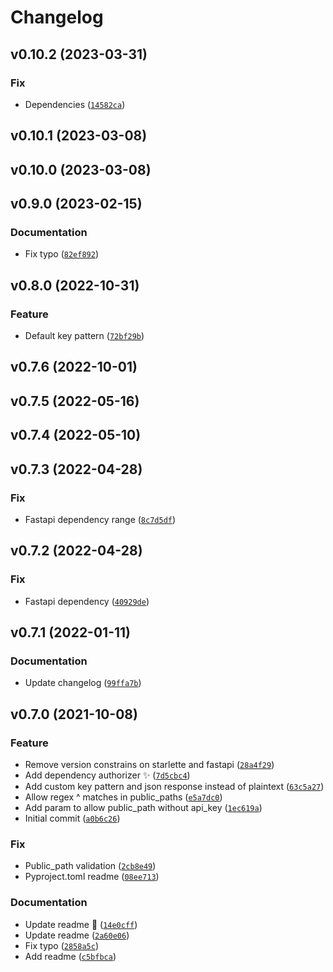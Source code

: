 # Changelog

<!--next-version-placeholder-->

## v0.10.2 (2023-03-31)
### Fix
* Dependencies ([`14582ca`](https://github.com/iwpnd/fastapi-key-auth/commit/14582ca6c3e3369d415d4f78547af1f195e3fd30))

## v0.10.1 (2023-03-08)


## v0.10.0 (2023-03-08)


## v0.9.0 (2023-02-15)
### Documentation
* Fix typo ([`82ef892`](https://github.com/iwpnd/fastapi-key-auth/commit/82ef892c373a5844915c020b861a679c8fb3a7d3))

## v0.8.0 (2022-10-31)
### Feature
* Default key pattern ([`72bf29b`](https://github.com/iwpnd/fastapi-key-auth/commit/72bf29bd93391eb81a538e8b7ea1d22782e274c4))

## v0.7.6 (2022-10-01)


## v0.7.5 (2022-05-16)


## v0.7.4 (2022-05-10)


## v0.7.3 (2022-04-28)
### Fix
* Fastapi dependency range ([`8c7d5df`](https://github.com/iwpnd/fastapi-key-auth/commit/8c7d5dfd97c86d34c9c6068b7b826b2fdabcbd3c))

## v0.7.2 (2022-04-28)
### Fix
* Fastapi dependency ([`40929de`](https://github.com/iwpnd/fastapi-key-auth/commit/40929de336049d51bf1e06e4003e95aaaaa7a11c))

## v0.7.1 (2022-01-11)
### Documentation
* Update changelog ([`99ffa7b`](https://github.com/iwpnd/fastapi-key-auth/commit/99ffa7b9ccf8c4468a852b46f0991abcee0f4b6e))

## v0.7.0 (2021-10-08)
### Feature
* Remove version constrains on starlette and fastapi ([`28a4f29`](https://github.com/iwpnd/fastapi-key-auth/commit/28a4f292a596bce8fc451ff4adeb56364a1f0a9e))
* Add dependency authorizer ✨ ([`7d5cbc4`](https://github.com/iwpnd/fastapi-key-auth/commit/7d5cbc49cf05ffd883843e4a999d0b2d91b9968f))
* Add custom key pattern and json response instead of plaintext ([`63c5a27`](https://github.com/iwpnd/fastapi-key-auth/commit/63c5a276bbf6724005dc13b9ce4e4d2a32bca99a))
* Allow regex ^ matches in public_paths ([`e5a7dc0`](https://github.com/iwpnd/fastapi-key-auth/commit/e5a7dc0295ebe57fccadccbb362c20554fb598b4))
* Add param to allow public_path without api_key ([`1ec619a`](https://github.com/iwpnd/fastapi-key-auth/commit/1ec619a63faee51257651e59ce47717ad2271f26))
* Initial commit ([`a0b6c26`](https://github.com/iwpnd/fastapi-key-auth/commit/a0b6c269120082b39085d8b927640d9f12ac7ae6))

### Fix
* Public_path validation ([`2cb8e49`](https://github.com/iwpnd/fastapi-key-auth/commit/2cb8e49f61b3f0b1f56dadd311ae879158d05a6b))
* Pyproject.toml readme ([`08ee713`](https://github.com/iwpnd/fastapi-key-auth/commit/08ee7133d81f40a59817627bafce7cc2bf8a1b82))

### Documentation
* Update readme 📝 ([`14e0cff`](https://github.com/iwpnd/fastapi-key-auth/commit/14e0cff84b726711780e05bb3aa5983e357ddc6d))
* Update readme ([`2a60e06`](https://github.com/iwpnd/fastapi-key-auth/commit/2a60e06105b3ee312f22e226413242482799d8ec))
* Fix typo ([`2858a5c`](https://github.com/iwpnd/fastapi-key-auth/commit/2858a5cc37aaeca448708707ea777f8a6d10f880))
* Add readme ([`c5bfbca`](https://github.com/iwpnd/fastapi-key-auth/commit/c5bfbcaeb61fcc3b306b4aaab47610cd853d0135))
